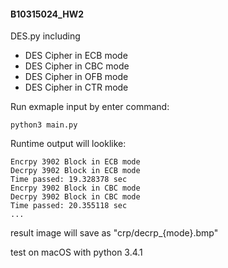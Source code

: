 #### B10315024_HW2
DES.py including
+ DES Cipher in ECB mode
+ DES Cipher in CBC mode
+ DES Cipher in OFB mode
+ DES Cipher in CTR mode

Run exmaple input by enter command:
```
python3 main.py
```

Runtime output will looklike:
```
Encrpy 3902 Block in ECB mode
Decrpy 3902 Block in ECB mode
Time passed: 19.328378 sec
Encrpy 3902 Block in CBC mode
Decrpy 3902 Block in CBC mode
Time passed: 20.355118 sec
...
```

result image will save as "crp/decrp_{mode}.bmp"

test on macOS with python 3.4.1
